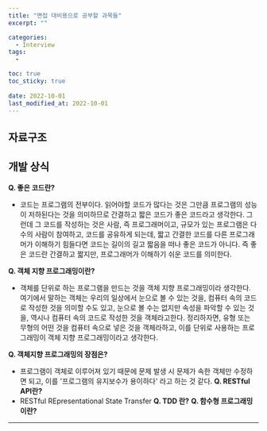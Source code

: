 ```yaml
---
title: "면접 대비용으로 공부할 과목들"
excerpt: ""

categories:
  - Interview
tags:
  - 

toc: true
toc_sticky: true
 
date: 2022-10-01
last_modified_at: 2022-10-01
---
```

## **자료구조**

## **개발 상식**
**Q. 좋은 코드란?**
- 코드는 프로그램의 전부이다. 읽어야할 코드가 많다는 것은 그만큼 프로그램의 성능이 저하된다는 것을 의미하므로 간결하고 짧은 코드가 좋은 코드라고 생각한다. 그런데 그 코드를 작성하는 것은 사람, 즉 프로그래머이고, 규모가 있는 프로그램은 다수의 사람이 참여하고, 코드를 공유하게 되는데, 짧고 간결한 코드를 다른 프로그래머가 이해하기 힘들다면 코드는 길이의 길고 짧음을 떠나 좋은 코드가 아니다. 즉 좋은 코드란 간결하고 짧지만, 프로그래머가 이해하기 쉬운 코드를 의미한다.

**Q. 객체 지향 프로그래밍이란?**
- 객체를 단위로 하는 프로그램을 만드는 것을 객체 지향 프로그래밍이라 생각한다. 여기에서 말하는 객체는 우리의 일상에서 눈으로 볼 수 있는 것을, 컴퓨터 속의 코드로 작성한 것을 의미할 수도 있고, 눈으로 볼 수는 없지만 속성을 파악할 수 있는 것을, 역시나 컴퓨터 속의 코드로 작성한 것을 객체라고한다. 정리하자면, 유형 또는 무형의 어떤 것을 컴퓨터 속으로 넣은 것을 객체라하고, 이를 단위로 사용하는 프로그래밍이 객체 지향 프로그래밍이라고 생각한다.

**Q. 객체지향 프로그래밍의 장점은?**
- 프로그램이 객체로 이루어져 있기 때문에 문제 발생 시 문제가 속한 객체만 수정하면 되고, 이를 '프로그램의 유지보수가 용이하다' 라고 하는 것 같다.
**Q. RESTful API란?**
- RESTful REpresentational State Transfer
**Q. TDD 란?**
**Q. 함수형 프로그래밍이란?**
---
